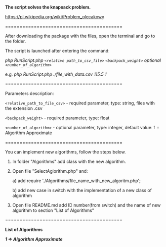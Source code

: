 **The script solves the knapsack problem.**

https://pl.wikipedia.org/wiki/Problem_plecakowy

=========================================

After downloading the package with the files, open the terminal and go to the folder.

The script is launched after entering the command:

_php RunScript.php `<relative path_to_csv_file>` `<backpack_weight>` optional `<number_of_algorithm>`_

e.g.
_php RunScript.php ./file_with_data.csv 115.5 1_

=========================================

Parameters description:

`<relative_path_to_file_csv>` - required parameter, type: string, files with the extension .csv

`<backpack_weight>` - required parameter, type: float

`<number_of_algorithm>` - optional parameter, type: integer, default value: 1 = Algorithm Approximate

=========================================

You can implement new algorithms, follow the steps below.

1. In folder "Algorithms" add class with the new algorithm.

2. Open file "SelectAglorithm.php" and:

    a) add require './Algorithms/file_name_with_new_algoritm.php';
    
    b) add new case in switch with the implementation of a new class of algorithm
    
3. Open file README.md add ID number(from switch) and the name of new algorithm to section "List of Algorithms"

=========================================

__**List of Algorithms**__

_**1 => Algorithm Approximate**_
